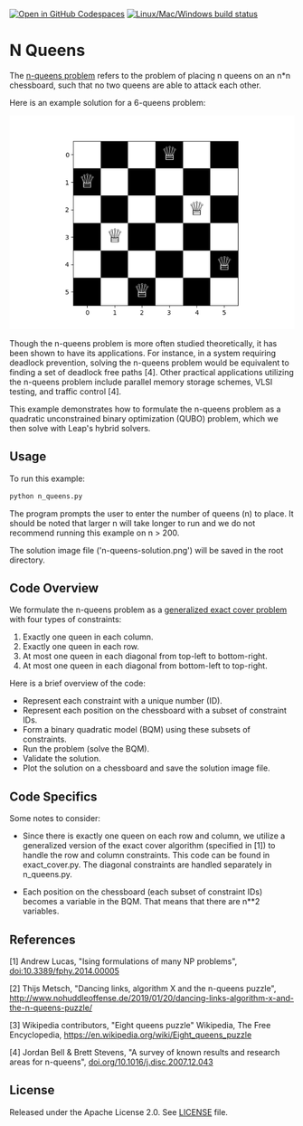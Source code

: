 [![Open in GitHub Codespaces](
  https://img.shields.io/badge/Open%20in%20GitHub%20Codespaces-333?logo=github)](
  https://codespaces.new/dwave-examples/n-queens?quickstart=1)
[![Linux/Mac/Windows build status](
  https://circleci.com/gh/dwave-examples/n-queens.svg?style=shield)](
  https://circleci.com/gh/dwave-examples/n-queens)

# N Queens

The [n-queens problem](https://en.wikipedia.org/wiki/Eight_queens_puzzle) refers
to the problem of placing n queens on an n*n chessboard, such that no two queens
are able to attack each other.

Here is an example solution for a 6-queens problem:

![6-queens Solution](6-queens-solution.png)

Though the n-queens problem is more often studied theoretically, it has been
shown to have its applications. For instance, in a system requiring deadlock
prevention, solving the n-queens problem would be equivalent to finding a set of
deadlock free paths [4]. Other practical applications utilizing the n-queens
problem include parallel memory storage schemes, VLSI testing, and traffic
control [4].

This example demonstrates how to formulate the n-queens problem as a quadratic
unconstrained binary optimization (QUBO) problem, which we then solve with
Leap's hybrid solvers.

## Usage

To run this example:

```bash
python n_queens.py
```

The program prompts the user to enter the number of queens (n) to place. It
should be noted that larger n will take longer to run and we do not recommend
running this example on n > 200.

The solution image file ('n-queens-solution.png') will be saved in the root
directory.

## Code Overview

We formulate the n-queens problem as a [generalized exact cover
problem](https://en.wikipedia.org/wiki/Exact_cover) with four types of
constraints:

1) Exactly one queen in each column.
2) Exactly one queen in each row.
3) At most one queen in each diagonal from top-left to bottom-right.
4) At most one queen in each diagonal from bottom-left to top-right.

Here is a brief overview of the code:

* Represent each constraint with a unique number (ID).
* Represent each position on the chessboard with a subset of constraint IDs.
* Form a binary quadratic model (BQM) using these subsets of constraints.
* Run the problem (solve the BQM).
* Validate the solution.
* Plot the solution on a chessboard and save the solution image file.

## Code Specifics

Some notes to consider:

* Since there is exactly one queen on each row and column, we utilize a
  generalized version of the exact cover algorithm (specified in [1]) to handle
  the row and column constraints. This code can be found in exact_cover.py. The
  diagonal constraints are handled separately in n_queens.py.

* Each position on the chessboard (each subset of constraint IDs) becomes a
  variable in the BQM. That means that there are n**2 variables.

## References

[1] Andrew Lucas, "Ising formulations of many NP problems",
[doi:10.3389/fphy.2014.00005](https://www.frontiersin.org/articles/10.3389/fphy.2014.00005/full)

[2] Thijs Metsch, "Dancing links, algorithm X and the n-queens puzzle",
http://www.nohuddleoffense.de/2019/01/20/dancing-links-algorithm-x-and-the-n-queens-puzzle/

[3] Wikipedia contributors, "Eight queens puzzle" Wikipedia, The Free
Encyclopedia, https://en.wikipedia.org/wiki/Eight_queens_puzzle

[4] Jordan Bell & Brett Stevens, "A survey of known results and research areas
for n-queens",
[doi.org/10.1016/j.disc.2007.12.043](https://www.sciencedirect.com/science/article/pii/S0012365X07010394)

## License

Released under the Apache License 2.0. See [LICENSE](LICENSE) file.
